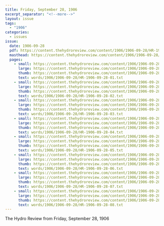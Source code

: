 ```yaml
---
title: Friday, September 28, 1906
excerpt_separator: "<!--more-->"
layout: issue
tags:
  - "1906"
categories:
  - issues
issue:
  date: 1906-09-28
  pdf: https://content.thehydroreview.com/content/1906/1906-09-28/HR-1906-09-28.pdf
  masthead: https://content.thehydroreview.com/content/1906/1906-09-28/masthead/HR-1906-09-28.jpg
  pages:
    - small: https://content.thehydroreview.com/content/1906/1906-09-28/small/HR-1906-09-28-01.jpg
      large: https://content.thehydroreview.com/content/1906/1906-09-28/large/HR-1906-09-28-01.jpg
      thumb: https://content.thehydroreview.com/content/1906/1906-09-28/thumbnails/HR-1906-09-28-01.jpg
      text: words/1906/1906-09-28/HR-1906-09-28-01.txt
    - small: https://content.thehydroreview.com/content/1906/1906-09-28/small/HR-1906-09-28-02.jpg
      large: https://content.thehydroreview.com/content/1906/1906-09-28/large/HR-1906-09-28-02.jpg
      thumb: https://content.thehydroreview.com/content/1906/1906-09-28/thumbnails/HR-1906-09-28-02.jpg
      text: words/1906/1906-09-28/HR-1906-09-28-02.txt
    - small: https://content.thehydroreview.com/content/1906/1906-09-28/small/HR-1906-09-28-03.jpg
      large: https://content.thehydroreview.com/content/1906/1906-09-28/large/HR-1906-09-28-03.jpg
      thumb: https://content.thehydroreview.com/content/1906/1906-09-28/thumbnails/HR-1906-09-28-03.jpg
      text: words/1906/1906-09-28/HR-1906-09-28-03.txt
    - small: https://content.thehydroreview.com/content/1906/1906-09-28/small/HR-1906-09-28-04.jpg
      large: https://content.thehydroreview.com/content/1906/1906-09-28/large/HR-1906-09-28-04.jpg
      thumb: https://content.thehydroreview.com/content/1906/1906-09-28/thumbnails/HR-1906-09-28-04.jpg
      text: words/1906/1906-09-28/HR-1906-09-28-04.txt
    - small: https://content.thehydroreview.com/content/1906/1906-09-28/small/HR-1906-09-28-05.jpg
      large: https://content.thehydroreview.com/content/1906/1906-09-28/large/HR-1906-09-28-05.jpg
      thumb: https://content.thehydroreview.com/content/1906/1906-09-28/thumbnails/HR-1906-09-28-05.jpg
      text: words/1906/1906-09-28/HR-1906-09-28-05.txt
    - small: https://content.thehydroreview.com/content/1906/1906-09-28/small/HR-1906-09-28-06.jpg
      large: https://content.thehydroreview.com/content/1906/1906-09-28/large/HR-1906-09-28-06.jpg
      thumb: https://content.thehydroreview.com/content/1906/1906-09-28/thumbnails/HR-1906-09-28-06.jpg
      text: words/1906/1906-09-28/HR-1906-09-28-06.txt
    - small: https://content.thehydroreview.com/content/1906/1906-09-28/small/HR-1906-09-28-07.jpg
      large: https://content.thehydroreview.com/content/1906/1906-09-28/large/HR-1906-09-28-07.jpg
      thumb: https://content.thehydroreview.com/content/1906/1906-09-28/thumbnails/HR-1906-09-28-07.jpg
      text: words/1906/1906-09-28/HR-1906-09-28-07.txt
    - small: https://content.thehydroreview.com/content/1906/1906-09-28/small/HR-1906-09-28-08.jpg
      large: https://content.thehydroreview.com/content/1906/1906-09-28/large/HR-1906-09-28-08.jpg
      thumb: https://content.thehydroreview.com/content/1906/1906-09-28/thumbnails/HR-1906-09-28-08.jpg
      text: words/1906/1906-09-28/HR-1906-09-28-08.txt
---
```


The Hydro Review from Friday, September 28, 1906

<!--more-->

